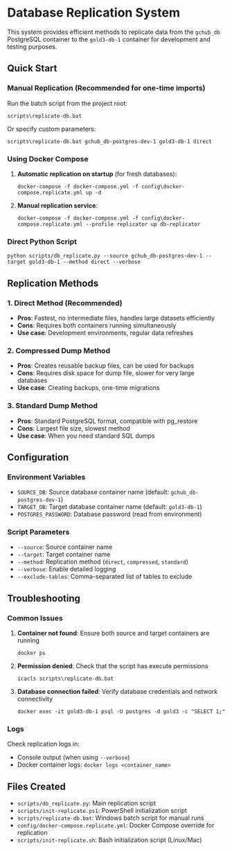 # Database Replication System

This system provides efficient methods to replicate data from the `gchub_db` PostgreSQL container to the `gold3-db-1` container for development and testing purposes.

## Quick Start

### Manual Replication (Recommended for one-time imports)

Run the batch script from the project root:

```batch
scripts\replicate-db.bat
```

Or specify custom parameters:

```batch
scripts\replicate-db.bat gchub_db-postgres-dev-1 gold3-db-1 direct
```

### Using Docker Compose

1. **Automatic replication on startup** (for fresh databases):
   ```batch
   docker-compose -f docker-compose.yml -f config\docker-compose.replicate.yml up -d
   ```

2. **Manual replication service**:
   ```batch
   docker-compose -f docker-compose.yml -f config\docker-compose.replicate.yml --profile replicator up db-replicator
   ```

### Direct Python Script

```batch
python scripts/db_replicate.py --source gchub_db-postgres-dev-1 --target gold3-db-1 --method direct --verbose
```

## Replication Methods

### 1. Direct Method (Recommended)
- **Pros**: Fastest, no intermediate files, handles large datasets efficiently
- **Cons**: Requires both containers running simultaneously
- **Use case**: Development environments, regular data refreshes

### 2. Compressed Dump Method
- **Pros**: Creates reusable backup files, can be used for backups
- **Cons**: Requires disk space for dump file, slower for very large databases
- **Use case**: Creating backups, one-time migrations

### 3. Standard Dump Method
- **Pros**: Standard PostgreSQL format, compatible with pg_restore
- **Cons**: Largest file size, slowest method
- **Use case**: When you need standard SQL dumps

## Configuration

### Environment Variables

- `SOURCE_DB`: Source database container name (default: `gchub_db-postgres-dev-1`)
- `TARGET_DB`: Target database container name (default: `gold3-db-1`)
- `POSTGRES_PASSWORD`: Database password (read from environment)

### Script Parameters

- `--source`: Source container name
- `--target`: Target container name
- `--method`: Replication method (`direct`, `compressed`, `standard`)
- `--verbose`: Enable detailed logging
- `--exclude-tables`: Comma-separated list of tables to exclude

## Troubleshooting

### Common Issues

1. **Container not found**: Ensure both source and target containers are running
   ```batch
   docker ps
   ```

2. **Permission denied**: Check that the script has execute permissions
   ```batch
   icacls scripts\replicate-db.bat
   ```

3. **Database connection failed**: Verify database credentials and network connectivity
   ```batch
   docker exec -it gold3-db-1 psql -U postgres -d gold3 -c "SELECT 1;"
   ```

### Logs

Check replication logs in:
- Console output (when using `--verbose`)
- Docker container logs: `docker logs <container_name>`

## Files Created

- `scripts/db_replicate.py`: Main replication script
- `scripts/init-replicate.ps1`: PowerShell initialization script
- `scripts/replicate-db.bat`: Windows batch script for manual runs
- `config/docker-compose.replicate.yml`: Docker Compose override for replication
- `scripts/init-replicate.sh`: Bash initialization script (Linux/Mac)
